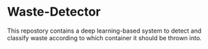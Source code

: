 # Waste-Detector
This repostory contains a deep learning-based system to detect and classify waste according to which container it should be thrown into. 
